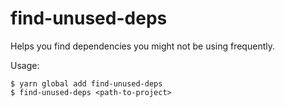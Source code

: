 # find-unused-deps

Helps you find dependencies you might not be using frequently.

Usage:

```console
$ yarn global add find-unused-deps
$ find-unused-deps <path-to-project>
```
